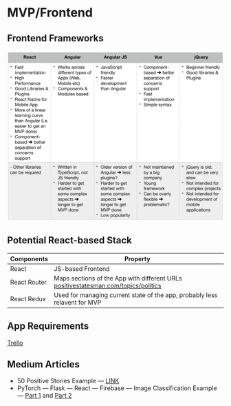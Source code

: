 # MVP/Frontend
## Frontend Frameworks
![alt text](https://github.com/louisheery/positive-statesman/blob/master/mvp/frontend/frameworks-table.png)

## Potential React-based Stack
| Components | Property |
| --- | --- |
| React | JS-based Frontend |
| React Router | Maps sections of the App with different URLs [positivestatesman.com/topics/politics](positivestatesman.com/topics/politics) |
| React Redux | Used for managing current state of the app, probably less relavent for MVP |

## App Requirements
[Trello](https://trello.com/b/Rbfh0njg/msc-group-project-app-requirements)

## Medium Articles
- 50 Positive Stories Example — [LINK](https://www.boredpanda.com/positive-news-2019-illustrations-mauro-gatti/)
- PyTorch — Flask — React — Firebase — Image Classification Example — [Part 1](https://medium.com/@thevatsalsaglani/training-and-deploying-a-multi-label-image-classifier-using-pytorch-flask-reactjs-and-firebase-c39c96f9c427) and [Part 2](https://medium.com/@thevatsalsaglani/training-and-deploying-a-multi-label-image-classifier-using-pytorch-flask-reactjs-and-firebase-28c6150c04c)
